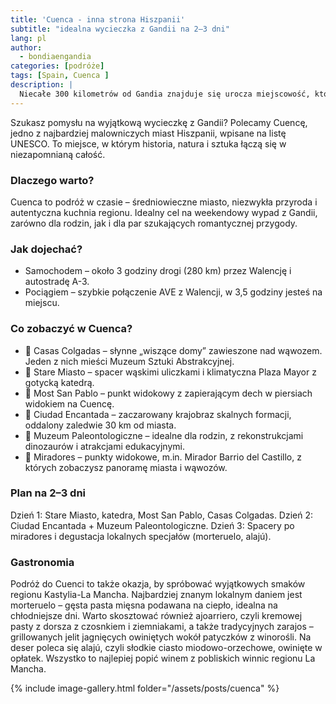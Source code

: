 ```yaml
---
title: 'Cuenca - inna strona Hiszpanii'
subtitle: "idealna wycieczka z Gandii na 2–3 dni"
lang: pl 
author:
  - bondiaengandia 
categories: [podróże]
tags: [Spain, Cuenca ]
description: |
  Niecałe 300 kilometrów od Gandia znajduje się urocza miejscowość, ktora wsrod dzikich gór zachwyca architektura oraz folklorem. 
---
```


Szukasz pomysłu na wyjątkową wycieczkę z Gandii? Polecamy Cuencę, jedno z najbardziej malowniczych miast Hiszpanii, wpisane na listę UNESCO. To miejsce, w którym historia, natura i sztuka łączą się w niezapomnianą całość.

### Dlaczego warto?

Cuenca to podróż w czasie – średniowieczne miasto, niezwykła przyroda i autentyczna kuchnia regionu. Idealny cel na weekendowy wypad z Gandii, zarówno dla rodzin, jak i dla par szukających romantycznej przygody.

### Jak dojechać?

* Samochodem – około 3 godziny drogi (280 km) przez Walencję i autostradę A-3.
* Pociągiem – szybkie połączenie AVE z Walencji, w 3,5 godziny jesteś na miejscu.

### Co zobaczyć w Cuenca?

* 🌉 Casas Colgadas – słynne „wiszące domy” zawieszone nad wąwozem. Jeden z nich mieści Muzeum Sztuki Abstrakcyjnej.
* 🏰 Stare Miasto – spacer wąskimi uliczkami i klimatyczna Plaza Mayor z gotycką katedrą.
* 🌁 Most San Pablo – punkt widokowy z zapierającym dech w piersiach widokiem na Cuencę.
* 🌳 Ciudad Encantada – zaczarowany krajobraz skalnych formacji, oddalony zaledwie 30 km od miasta.
* 🦖 Muzeum Paleontologiczne – idealne dla rodzin, z rekonstrukcjami dinozaurów i atrakcjami edukacyjnymi.
* 🌄 Miradores – punkty widokowe, m.in. Mirador Barrio del Castillo, z których zobaczysz panoramę miasta i wąwozów.

### Plan na 2–3 dni

Dzień 1: Stare Miasto, katedra, Most San Pablo, Casas Colgadas.
Dzień 2: Ciudad Encantada + Muzeum Paleontologiczne.
Dzień 3: Spacery po miradores i degustacja lokalnych specjałów (morteruelo, alajú).

###  Gastronomia
Podróż do Cuenci to także okazja, by spróbować wyjątkowych smaków regionu Kastylia-La Mancha. Najbardziej znanym lokalnym daniem jest morteruelo – gęsta pasta mięsna podawana na ciepło, idealna na chłodniejsze dni. Warto skosztować również ajoarriero, czyli kremowej pasty z dorsza z czosnkiem i ziemniakami, a także tradycyjnych zarajos – grillowanych jelit jagnięcych owiniętych wokół patyczków z winorośli. Na deser poleca się alajú, czyli słodkie ciasto miodowo-orzechowe, owinięte w opłatek. Wszystko to najlepiej popić winem z pobliskich winnic regionu La Mancha.

{% include image-gallery.html folder="/assets/posts/cuenca" %}


